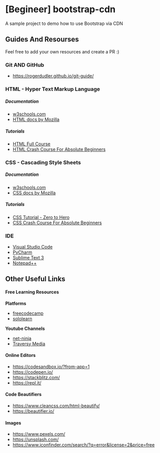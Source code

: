 # [Begineer] bootstrap-cdn
A sample project to demo how to use Bootstrap via CDN

## Guides And Resourses
Feel free to add your own resources and create a PR :)

### Git AND GitHub
* https://rogerdudler.github.io/git-guide/

### HTML - Hyper Text Markup Language

##### Documentation
* [w3schools.com](https://www.w3schools.com/html/)
* [HTML docs by Mozilla](https://developer.mozilla.org/en-US/docs/Web/HTML)

##### Tutorials
* [HTML Full Course](https://youtu.be/pQN-pnXPaVg)
* [HTML Crash Course For Absolute Beginners](https://youtu.be/UB1O30fR-EE)


### CSS - Cascading Style Sheets

##### Documentation
* [w3schools.com](https://www.w3schools.com/css/)
* [CSS docs by Mozilla](https://developer.mozilla.org/en-US/docs/Web/CSS)

##### Tutorials
* [CSS Tutorial - Zero to Hero](https://youtu.be/1Rs2ND1ryYc)
* [CSS Crash Course For Absolute Beginners](https://youtu.be/yfoY53QXEnI)

### IDE

- [Visual Studio Code](https://code.visualstudio.com/)
- [PyCharm](https://www.jetbrains.com/pycharm/)
- [Sublime Text 3](https://www.sublimetext.com/3)
- [Notepad++](https://notepad-plus-plus.org/downloads/)


## Other Useful Links

#### Free Learning Resources
**Platforms**
* [freecodecamp](https://www.freecodecamp.org/)
* [sololearn](https://www.sololearn.com/)

**Youtube Channels**
* [net-ninja](https://www.youtube.com/channel/UCW5YeuERMmlnqo4oq8vwUpg)
* [Traversy Media](https://www.youtube.com/channel/UC29ju8bIPH5as8OGnQzwJyA)

#### Online Editors
 * https://codesandbox.io/?from-app=1
 * https://codepen.io/
 * https://stackblitz.com/
 * https://repl.it/

#### Code Beautifiers
* https://www.cleancss.com/html-beautify/
* https://beautifier.io/

#### Images
* https://www.pexels.com/
* https://unsplash.com/
* https://www.iconfinder.com/search/?q=error&license=2&price=free
